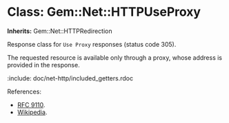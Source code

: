 # Class: Gem::Net::HTTPUseProxy
**Inherits:** Gem::Net::HTTPRedirection
    

Response class for `Use Proxy` responses (status code 305).

The requested resource is available only through a proxy, whose address is
provided in the response.

:include: doc/net-http/included_getters.rdoc

References:

*   [RFC
    9110](https://www.rfc-editor.org/rfc/rfc9110.html#name-305-use-proxy).
*   [Wikipedia](https://en.wikipedia.org/wiki/List_of_HTTP_status_codes#305).



